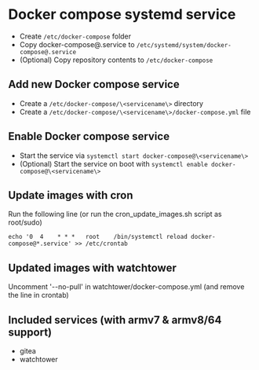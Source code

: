 # Docker compose systemd service

* Create `/etc/docker-compose` folder
* Copy docker-compose@.service to `/etc/systemd/system/docker-compose@.service`
* (Optional) Copy repository contents to `/etc/docker-compose`

## Add new Docker compose service
* Create a `/etc/docker-compose/\<servicename\>` directory
* Create a `/etc/docker-compose/\<servicename\>/docker-compose.yml` file

## Enable Docker compose service
* Start the service via `systemctl start docker-compose@\<servicename\>`
* (Optional) Start the service on boot with `systemctl enable docker-compose@\<servicename\>`

## Update images with cron
Run the following line (or run the cron_update_images.sh script as root/sudo)
```
echo '0  4    * * *   root    /bin/systemctl reload docker-compose@*.service' >> /etc/crontab
```

## Updated images with watchtower
Uncomment '--no-pull' in watchtower/docker-compose.yml (and remove the line in crontab)

## Included services (with armv7 & armv8/64 support)
* gitea 
* watchtower
